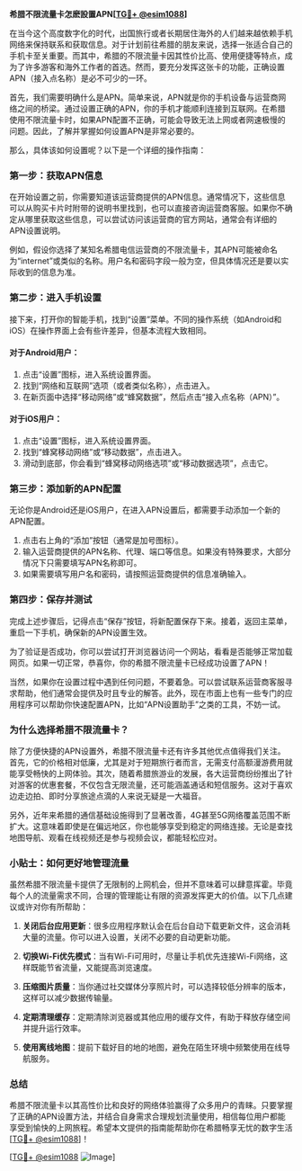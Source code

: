 **希腊不限流量卡怎麽設置APN[[TG💪+ @esim1088](https://t.me/s/esim1088)]**

在当今这个高度数字化的时代，出国旅行或者长期居住海外的人们越来越依赖手机网络来保持联系和获取信息。对于计划前往希腊的朋友来说，选择一张适合自己的手机卡至关重要。而其中，希腊的不限流量卡因其性价比高、使用便捷等特点，成为了许多游客和海外工作者的首选。然而，要充分发挥这张卡的功能，正确设置APN（接入点名称）是必不可少的一环。

首先，我们需要明确什么是APN。简单来说，APN就是你的手机设备与运营商网络之间的桥梁。通过设置正确的APN，你的手机才能顺利连接到互联网。在希腊使用不限流量卡时，如果APN配置不正确，可能会导致无法上网或者网速极慢的问题。因此，了解并掌握如何设置APN是非常必要的。

那么，具体该如何设置呢？以下是一个详细的操作指南：

### **第一步：获取APN信息**
在开始设置之前，你需要知道该运营商提供的APN信息。通常情况下，这些信息可以从购买卡片时附带的说明书里找到，也可以直接咨询运营商客服。如果你不确定从哪里获取这些信息，可以尝试访问该运营商的官方网站，通常会有详细的APN设置说明。

例如，假设你选择了某知名希腊电信运营商的不限流量卡，其APN可能被命名为“internet”或类似的名称。用户名和密码字段一般为空，但具体情况还是要以实际收到的信息为准。

### **第二步：进入手机设置**
接下来，打开你的智能手机，找到“设置”菜单。不同的操作系统（如Android和iOS）在操作界面上会有些许差异，但基本流程大致相同。

#### **对于Android用户：**
1. 点击“设置”图标，进入系统设置界面。
2. 找到“网络和互联网”选项（或者类似名称），点击进入。
3. 在新页面中选择“移动网络”或“蜂窝数据”，然后点击“接入点名称（APN）”。

#### **对于iOS用户：**
1. 点击“设置”图标，进入系统设置界面。
2. 找到“蜂窝移动网络”或“移动数据”，点击进入。
3. 滑动到底部，你会看到“蜂窝移动网络选项”或“移动数据选项”，点击它。

### **第三步：添加新的APN配置**
无论你是Android还是iOS用户，在进入APN设置后，都需要手动添加一个新的APN配置。

1. 点击右上角的“添加”按钮（通常是加号图标）。
2. 输入运营商提供的APN名称、代理、端口等信息。如果没有特殊要求，大部分情况下只需要填写APN名称即可。
3. 如果需要填写用户名和密码，请按照运营商提供的信息准确输入。

### **第四步：保存并测试**
完成上述步骤后，记得点击“保存”按钮，将新配置保存下来。接着，返回主菜单，重启一下手机，确保新的APN设置生效。

为了验证是否成功，你可以尝试打开浏览器访问一个网站，看看是否能够正常加载网页。如果一切正常，恭喜你，你的希腊不限流量卡已经成功设置了APN！

当然，如果你在设置过程中遇到任何问题，不要着急。可以尝试联系运营商客服寻求帮助，他们通常会提供及时且专业的解答。此外，现在市面上也有一些专门的应用程序可以帮助你快速配置APN，比如“APN设置助手”之类的工具，不妨一试。

### **为什么选择希腊不限流量卡？**
除了方便快捷的APN设置外，希腊不限流量卡还有许多其他优点值得我们关注。首先，它的价格相对低廉，尤其是对于短期旅行者而言，无需支付高额漫游费用就能享受畅快的上网体验。其次，随着希腊旅游业的发展，各大运营商纷纷推出了针对游客的优惠套餐，不仅包含无限流量，还可能涵盖通话和短信服务。这对于喜欢边走边拍、即时分享旅途点滴的人来说无疑是一大福音。

另外，近年来希腊的通信基础设施得到了显著改善，4G甚至5G网络覆盖范围不断扩大。这意味着即使是在偏远地区，你也能够享受到稳定的网络连接。无论是查找地图导航、观看在线视频还是参与视频会议，都能轻松应对。

### **小贴士：如何更好地管理流量**
虽然希腊不限流量卡提供了无限制的上网机会，但并不意味着可以肆意挥霍。毕竟每个人的流量需求不同，合理的管理能让有限的资源发挥更大的价值。以下几点建议或许对你有所帮助：

1. **关闭后台应用更新**：很多应用程序默认会在后台自动下载更新文件，这会消耗大量的流量。你可以进入设置，关闭不必要的自动更新功能。
   
2. **切换Wi-Fi优先模式**：当有Wi-Fi可用时，尽量让手机优先连接Wi-Fi网络，这样既能节省流量，又能提高浏览速度。

3. **压缩图片质量**：当你通过社交媒体分享照片时，可以选择较低分辨率的版本，这样可以减少数据传输量。

4. **定期清理缓存**：定期清除浏览器或其他应用的缓存文件，有助于释放存储空间并提升运行效率。

5. **使用离线地图**：提前下载好目的地的地图，避免在陌生环境中频繁使用在线导航服务。

### **总结**
希腊不限流量卡以其高性价比和良好的网络体验赢得了众多用户的青睐。只要掌握了正确的APN设置方法，并结合自身需求合理规划流量使用，相信每位用户都能享受到愉快的上网旅程。希望本文提供的指南能帮助你在希腊畅享无忧的数字生活[[TG💪+ @esim1088](https://t.me/s/esim1088)]！

[[TG💪+ @esim1088](https://t.me/s/esim1088) ![Image](https://i.postimg.cc/4NQfJmqS/Snipaste-2025-05-13-00-14-12.png)]